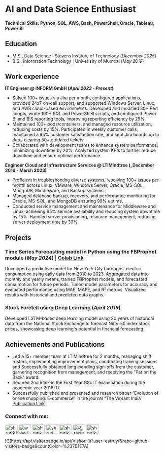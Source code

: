 # AI and Data Science Enthusiast

#### Technical Skills: Python, SQL, AWS, Bash, PowerShell, Oracle, Tableau, Power BI

## Education
- M.S., Data Science | Stevens Institute of Technology (_December 2025_)
- B.S., Information Technology | Univerisity of Mumbai (_May 2019_)

## Work experience
**IT Engineer @ INFORM GmbH (_April 2023 - Present_)**
- Solved 100+ issues via Jira per month, configured applications, provided 24x7 on-call support, and supported Windows Server, Linux, and AWS cloud-based environments. Developed and modified 30+ Perl scripts, wrote 100+ SQL and PowerShell scripts, and configured Power BI and BIS reporting tools, improving reporting efficiency by 25%.
- Maintained 100+ pods/containers, and managed resource utilization, reducing costs by 15%. Participated in weekly customer calls, maintained a 95% customer satisfaction rate, and kept Jira boards up to date, clearing 50+ outdated tickets.
- Collaborated with development teams to enhance system performance, minimizing downtime by 20%. Analyzed system KPIs to further reduce downtime and ensure optimal performance

**Engineer Cloud and Infrastructure Services @ LTIMindtree (_December 2019 - March 2023)**
- Proficient in troubleshooting diverse systems, resolving 100+ issues per month across Linux, VMware, Windows Server, Oracle, MS-SQL, MongoDB, Middleware, and Backup systems.
- Managed database backup, recovery, and performance monitoring for Oracle, MS-SQL, and MongoDB ensuring 99% uptime.
- Conducted service management and maintenance for Middleware and Linux, achieving 95% service availability and reducing system downtime by 15%. Handled server provisioning, resource management, reducing server deployment time by 30%.

## Projects 
### Time Series Forecasting model in Python using the FBProphet module (_May 2024_) | [Colab Link](https://colab.research.google.com/drive/1l7wYgtDoStbtl2oIFVjJEizdraaZgAjc?usp=sharing#scrollTo=qmkjgc6weFY8)
Developed a predictive model for New York City boroughs' electric consumption using daily data from 2010 to 2023. Aggregated data into monthly and yearly means, trained FBProphet models, and forecasted consumption for future periods. Tuned model parameters for accuracy and evaluated performance using MAE, MAPE, and R² metrics. Visualized results with historical and predicted data graphs.

### Stock Foretell using Deep Learning (_April 2019_)
Developed LSTM-based deep learning model using 20 years of historical data from the National Stock Exchange to forecast Nifty-50 index stock prices, showcasing deep learning's potential in financial forecasting

## Achievements and Publications 
- Led a 15+ member team at LTIMindtree for 2 months, managing shift rosters, implementing improvement plans, conducting training sessions and Successfully obtained long-pending sign-offs from the customer, garnering recognition from management, and receiving the "Pat on the Back" award.
- Secured 2nd Rank in the First Year BSc IT examination during the academic year 2016-17.
- Successfully published and presented and research paper “Evolution of online shopping: E-commerce” in the journal “The Vibrant India” [Publication Link](https://www.managejournal.com/archives/2017/vol3/issue6/3-6-18)
  
<h3 align="left">Connect with me:</h3>
<p align="left">
<a href="https://twitter.com/shruti91748177" target="blank"><img align="center" src="https://raw.githubusercontent.com/rahuldkjain/github-profile-readme-generator/master/src/images/icons/Social/twitter.svg" alt="shruti91748177" height="30" width="40" /></a>
<a href="https://linkedin.com/in/www.linkedin.com/in/Shruti Rawat" target="blank"><img align="center" src="https://raw.githubusercontent.com/rahuldkjain/github-profile-readme-generator/master/src/images/icons/Social/linked-in-alt.svg" alt="www.linkedin.com/in/shruti-rawat22" height="30" width="40" /></a>
<a href="https://kaggle.com/shrutikarawat" target="blank"><img align="center" src="https://raw.githubusercontent.com/rahuldkjain/github-profile-readme-generator/master/src/images/icons/Social/kaggle.svg" alt="shrutikarawat" height="30" width="40" /></a>
<a href="https://fb.com/Shrutikarawat10" target="blank"><img align="center" src="https://raw.githubusercontent.com/rahuldkjain/github-profile-readme-generator/master/src/images/icons/Social/facebook.svg" alt="shruti rawat" height="30" width="40" /></a>
<a href="https://instagram.com/shrutika_rawat" target="blank"><img align="center" src="https://raw.githubusercontent.com/rahuldkjain/github-profile-readme-generator/master/src/images/icons/Social/instagram.svg" alt="shrutika_rawat" height="30" width="40" /></a>
<a href="https://medium.com/@shrutikaraw22" target="blank"><img align="center" src="https://raw.githubusercontent.com/rahuldkjain/github-profile-readme-generator/master/src/images/icons/Social/medium.svg" alt="@shrutikaraw22" height="30" width="40" /></a>
<a href="https://www.leetcode.com/shrutikaraw22" target="blank"><img align="center" src="https://raw.githubusercontent.com/rahuldkjain/github-profile-readme-generator/master/src/images/icons/Social/leet-code.svg" alt="shrutikaraw22" height="30" width="40" /></a>
</p>
<p>
    <i class="fas fa-eye" style="font-size: 20px; vertical-align: middle;"></i>
    
</p>
![](https://api.visitorbadge.io/api/VisitorHit?user=estruyf&repo=github-visitors-badge&countColor=%237B1E7A)
<!-- Include Font Awesome -->
<link rel="stylesheet" href="https://cdnjs.cloudflare.com/ajax/libs/font-awesome/5.15.3/css/all.min.css">
